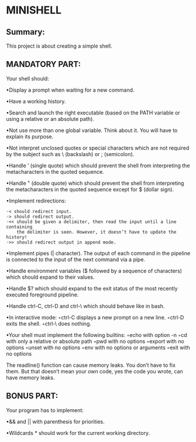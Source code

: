 # MINISHELL

## Summary:
This project is about creating a simple shell.

## MANDATORY PART:

Your shell should:

•Display a prompt when waiting for a new command.

•Have a working history.

•Search and launch the right executable (based on the PATH variable or using a
relative or an absolute path).

•Not use more than one global variable. Think about it. You will have to explain
its purpose.

•Not interpret unclosed quotes or special characters which are not required by
the subject such as \ (backslash) or ; (semicolon).

•Handle ’ (single quote) which should prevent the shell from interpreting the
metacharacters in the quoted sequence.

•Handle " (double quote) which should prevent the shell from interpreting the
metacharacters in the quoted sequence except for $ (dollar sign).

•Implement redirections:

	◦< should redirect input.
	◦> should redirect output.
	◦<< should be given a delimiter, then read the input until a line containing
		the delimiter is seen. However, it doesn’t have to update the history!
	◦>> should redirect output in append mode.

•Implement pipes (| character). The output of each command in the pipeline is
connected to the input of the next command via a pipe.

•Handle environment variables ($ followed by a sequence of characters) which
should expand to their values.

•Handle $? which should expand to the exit status of the most recently executed
foreground pipeline.

•Handle ctrl-C, ctrl-D and ctrl-\ which should behave like in bash.

•In interactive mode:
	◦ctrl-C displays a new prompt on a new line.
	◦ctrl-D exits the shell.
	◦ctrl-\ does nothing.

•Your shell must implement the following builtins:
	◦echo with option -n
	◦cd with only a relative or absolute path
	◦pwd with no options
	◦export with no options
	◦unset with no options
	◦env with no options or arguments
	◦exit with no options

The readline() function can cause memory leaks. You don’t have to fix them. But
that doesn’t mean your own code, yes the code you wrote, can have memory
leaks.

## BONUS PART:

Your program has to implement:

•&& and || with parenthesis for priorities.

•Wildcards * should work for the current working directory.
